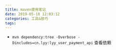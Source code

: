 ```yaml
---
title: maven使用笔记
date: 2019-05-18 12:03:12
categories: 工具&技巧 
tags:
---
```

-  ``` mvn dependency:tree -Dverbose -Dincludes=cn.lyy:lyy_user_payment_api ``` 查看依赖
